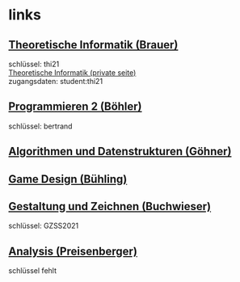 # links
## [Theoretische Informatik (Brauer)](https://moodle2.hs-kempten.de/moodle/course/view.php?id=3349)
schlüssel: thi21\
[Theoretische Informatik (private seite)](http://www.juergenbrauer.org/teaching/thi/index.html)\
zugangsdaten: student:thi21
## [Programmieren 2 (Böhler)](https://moodle2.hs-kempten.de/moodle/course/view.php?id=3508)
schlüssel: bertrand
## [Algorithmen und Datenstrukturen (Göhner)](https://moodle2.hs-kempten.de/moodle/course/view.php?id=148)
## [Game Design (Bühling)](https://moodle2.hs-kempten.de/moodle/enrol/index.php?id=3240)
## [Gestaltung und Zeichnen (Buchwieser)](https://moodle2.hs-kempten.de/moodle/enrol/index.php?id=134)
schlüssel: GZSS2021
## [Analysis (Preisenberger)](https://mathematik.hs-kempten.de/moodle2/enrol/index.php?id=3)
schlüssel fehlt
